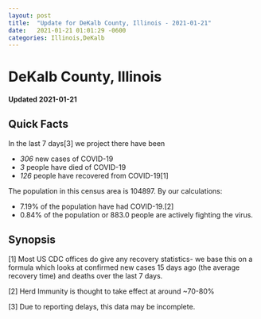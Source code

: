 ```yaml
---
layout: post
title:  "Update for DeKalb County, Illinois - 2021-01-21"
date:   2021-01-21 01:01:29 -0600
categories: Illinois,DeKalb
---
```


# DeKalb County, Illinois
#### Updated 2021-01-21

## Quick Facts

In the last 7 days[3] we project there have been
- *306* new cases of COVID-19
- *3* people have died of COVID-19
- *126* people have recovered from COVID-19[1]

The population in this census area is 104897. By our calculations:
- 7.19% of the population have had COVID-19.[2]
- 0.84% of the population or 883.0 people are actively fighting the virus.

## Synopsis




[1] Most US CDC offices do give any recovery statistics- we base this on a formula which looks at confirmed new cases
15 days ago (the average recovery time) and deaths over the last 7 days.

[2] Herd Immunity is thought to take effect at around ~70-80%

[3] Due to reporting delays, this data may be incomplete.
 
    